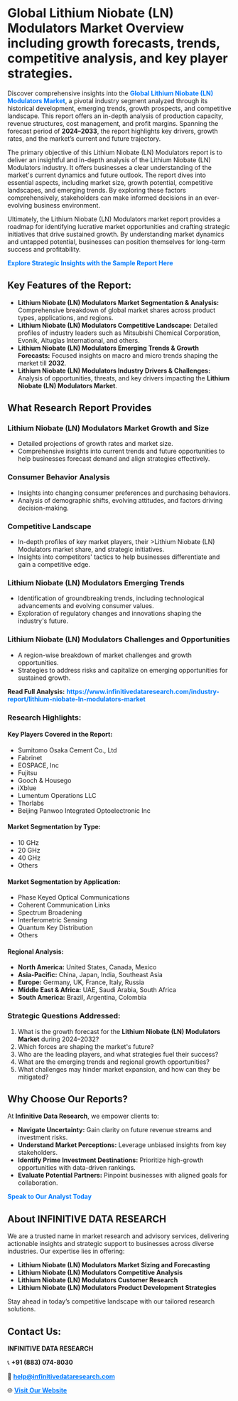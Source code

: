 <h1>Global Lithium Niobate (LN) Modulators Market Overview including growth forecasts, trends, competitive analysis, and key player strategies.</h1>
<p>
Discover comprehensive insights into the 
<a href="https://www.infinitivedataresearch.com/industry-report/lithium-niobate-ln-modulators-market" rel="dofollow" style="color: #007BFF; text-decoration: none;"><strong>Global Lithium Niobate (LN) Modulators Market</strong></a>, a pivotal industry segment analyzed through its historical development, emerging trends, growth prospects, and competitive landscape. This report offers an in-depth analysis of production capacity, revenue structures, cost management, and profit margins. Spanning the forecast period of <strong>2024–2033</strong>, the report highlights key drivers, growth rates, and the market’s current and future trajectory.
</p>
<p>
The primary objective of this Lithium Niobate (LN) Modulators report is to deliver an insightful and in-depth analysis of the Lithium Niobate (LN) Modulators industry. It offers businesses a clear understanding of the market's current dynamics and future outlook. The report dives into essential aspects, including market size, growth potential, competitive landscapes, and emerging trends. By exploring these factors comprehensively, stakeholders can make informed decisions in an ever-evolving business environment.
</p>
<p>
Ultimately, the Lithium Niobate (LN) Modulators market report provides a roadmap for identifying lucrative market opportunities and crafting strategic initiatives that drive sustained growth. By understanding market dynamics and untapped potential, businesses can position themselves for long-term success and profitability.
</p>
<p>
<a href="https://www.infinitivedataresearch.com/request-sample/reportId=106899" style="color: #007BFF; text-decoration: none;"><strong>Explore Strategic Insights with the Sample Report Here</strong></a>
</p>

<h2>Key Features of the Report:</h2>
<ul>
<li><strong>Lithium Niobate (LN) Modulators Market Segmentation & Analysis:</strong> Comprehensive breakdown of global market shares across product types, applications, and regions.</li>
<li><strong>Lithium Niobate (LN) Modulators Competitive Landscape:</strong> Detailed profiles of industry leaders such as Mitsubishi Chemical Corporation, Evonik, Altuglas International, and others.</li>
<li><strong>Lithium Niobate (LN) Modulators Emerging Trends & Growth Forecasts:</strong> Focused insights on macro and micro trends shaping the market till <strong>2032</strong>.</li>
<li><strong>Lithium Niobate (LN) Modulators Industry Drivers & Challenges:</strong> Analysis of opportunities, threats, and key drivers impacting the <strong>Lithium Niobate (LN) Modulators Market</strong>.</li>
</ul>

<h2>What Research Report Provides</h2>
<h3>Lithium Niobate (LN) Modulators Market Growth and Size</h3>
<ul>
<li>Detailed projections of growth rates and market size.</li>
<li>Comprehensive insights into current trends and future opportunities to help businesses forecast demand and align strategies effectively.</li>
</ul>

<h3>Consumer Behavior Analysis</h3>
<ul>
<li>Insights into changing consumer preferences and purchasing behaviors.</li>
<li>Analysis of demographic shifts, evolving attitudes, and factors driving decision-making.</li>
</ul>

<h3>Competitive Landscape</h3>
<ul>
<li>In-depth profiles of key market players, their >Lithium Niobate (LN) Modulators market share, and strategic initiatives.</li>
<li>Insights into competitors' tactics to help businesses differentiate and gain a competitive edge.</li>
</ul>

<h3>Lithium Niobate (LN) Modulators Emerging Trends</h3>
<ul>
<li>Identification of groundbreaking trends, including technological advancements and evolving consumer values.</li>
<li>Exploration of regulatory changes and innovations shaping the industry's future.</li>
</ul>

<h3>Lithium Niobate (LN) Modulators Challenges and Opportunities</h3>
<ul>
<li>A region-wise breakdown of market challenges and growth opportunities.</li>
<li>Strategies to address risks and capitalize on emerging opportunities for sustained growth.</li>
</ul>
<p><strong>Read Full Analysis:</strong> <a href="https://www.infinitivedataresearch.com/industry-report/lithium-niobate-ln-modulators-market" rel="dofollow" style="color: #007BFF; text-decoration: none;"><strong>https://www.infinitivedataresearch.com/industry-report/lithium-niobate-ln-modulators-market</strong></a></p>
<h3>Research Highlights:</h3>
<h4>Key Players Covered in the Report:</h4>
<ul><li>Sumitomo Osaka Cement Co., Ltd</li><li>Fabrinet</li><li>EOSPACE, Inc</li><li>Fujitsu</li><li>Gooch &amp; Housego</li><li>iXblue</li><li>Lumentum Operations LLC</li><li>Thorlabs</li><li>Beijing Panwoo Integrated Optoelectronic Inc</li></ul>
<h4>Market Segmentation by Type:</h4>
<ul><li>10 GHz</li><li>20 GHz</li><li>40 GHz</li><li>Others</li></ul>
<h4>Market Segmentation by Application:</h4>
<ul><li>Phase Keyed Optical Communications</li><li>Coherent Communication Links</li><li>Spectrum Broadening</li><li>Interferometric Sensing</li><li>Quantum Key Distribution</li><li>Others</li></ul>

<h4>Regional Analysis:</h4>
<ul>
<li><strong>North America:</strong> United States, Canada, Mexico</li>
<li><strong>Asia-Pacific:</strong> China, Japan, India, Southeast Asia</li>
<li><strong>Europe:</strong> Germany, UK, France, Italy, Russia</li>
<li><strong>Middle East & Africa:</strong> UAE, Saudi Arabia, South Africa</li>
<li><strong>South America:</strong> Brazil, Argentina, Colombia</li>
</ul>

<h3>Strategic Questions Addressed:</h3>
<ol>
<li>What is the growth forecast for the <strong>Lithium Niobate (LN) Modulators Market</strong> during 2024–2032?</li>
<li>Which forces are shaping the market's future?</li>
<li>Who are the leading players, and what strategies fuel their success?</li>
<li>What are the emerging trends and regional growth opportunities?</li>
<li>What challenges may hinder market expansion, and how can they be mitigated?</li>
</ol>

<h2>Why Choose Our Reports?</h2>
<p>At <strong>Infinitive Data Research</strong>, we empower clients to:</p>
<ul>
<li><strong>Navigate Uncertainty:</strong> Gain clarity on future revenue streams and investment risks.</li>
<li><strong>Understand Market Perceptions:</strong> Leverage unbiased insights from key stakeholders.</li>
<li><strong>Identify Prime Investment Destinations:</strong> Prioritize high-growth opportunities with data-driven rankings.</li>
<li><strong>Evaluate Potential Partners:</strong> Pinpoint businesses with aligned goals for collaboration.</li>
</ul>
<p><a href="https://www.infinitivedataresearch.com/industry-report/lithium-niobate-ln-modulators-market" rel="dofollow" style="color: #007BFF; text-decoration: none;"><strong>Speak to Our Analyst Today</strong></a></p>

<h2>About INFINITIVE DATA RESEARCH</h2>
<p>We are a trusted name in market research and advisory services, delivering actionable insights and strategic support to businesses across diverse industries. Our expertise lies in offering:</p>
<ul>
<li><strong>Lithium Niobate (LN) Modulators Market Sizing and Forecasting</strong></li>
<li><strong>Lithium Niobate (LN) Modulators Competitive Analysis</strong></li>
<li><strong>Lithium Niobate (LN) Modulators Customer Research</strong></li>
<li><strong>Lithium Niobate (LN) Modulators Product Development Strategies</strong></li>
</ul>
<p>Stay ahead in today’s competitive landscape with our tailored research solutions.</p>

<h2>Contact Us:</h2>
<p><strong>INFINITIVE DATA RESEARCH</strong></p>
<p>📞 <strong>+91 (883) 074-8030</strong></p>
<p>📧 <strong><a href="mailto:help@infinitivedataresearch.com" style="color: #007BFF;">help@infinitivedataresearch.com</a></strong></p>
<p>🌐 <strong><a href="https://www.infinitivedataresearch.com" rel="dofollow" style="color: #007BFF;">Visit Our Website</a></strong></p>